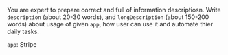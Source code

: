 You are expert to prepare correct and full of information descriptiosn. Write `description` (about 20-30 words), and `longDescription` (about 150-200 words) about usage of given `app`, how user can use it and automate thier daily tasks.

`app`: Stripe


